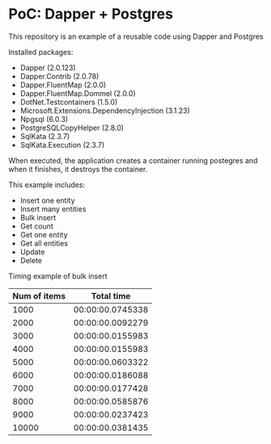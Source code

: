 # PoC: Dapper + Postgres

This repository is an example of a reusable code using Dapper and Postgres

Installed packages:

 - Dapper (2.0.123)
 - Dapper.Contrib (2.0.78)
 - Dapper.FluentMap (2.0.0)
 - Dapper.FluentMap.Dommel (2.0.0)
 - DotNet.Testcontainers (1.5.0)
 - Microsoft.Extensions.DependencyInjection (3.1.23)
 - Npgsql (6.0.3)
 - PostgreSQLCopyHelper (2.8.0)
 - SqlKata (2.3.7)
 - SqlKata.Execution (2.3.7)

When executed, the application creates a container running postegres and when it finishes, it destroys the container.

This example includes:

- Insert one entity
- Insert many entities
- Bulk insert
- Get count
- Get one entity
- Get all entities
- Update
- Delete

Timing example of bulk insert

| Num of items | Total time |
| ------------ | ---------- |
| 1000 | 00:00:00.0745338 |
| 2000 | 00:00:00.0092279 |
| 3000 | 00:00:00.0155983 |
| 4000 | 00:00:00.0155983 |
| 5000 | 00:00:00.0603322 |
| 6000 | 00:00:00.0186088 |
| 7000 | 00:00:00.0177428 |
| 8000 | 00:00:00.0585876 |
| 9000 | 00:00:00.0237423 |
| 10000 | 00:00:00.0381435 |
